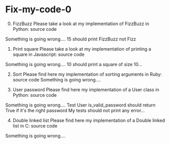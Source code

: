 # Fix-my-code-0

0. FizzBuzz
Please take a look at my implementation of FizzBuzz in Python: source code

Something is going wrong….
15 should print FizzBuzz not Fizz

1. Print square
Please take a look at my implementation of printing a square in Javascript: source code

Something is going wrong….
10 should print a square of size 10…

2. Sort
Please find here my implementation of sorting arguments in Ruby: source code
Something is going wrong….

3. User password
Please find here my implementation of a User class in Python: source code

Something is going wrong….
Test User
is_valid_password should return True if it's the right password
My tests should not print any error…

4. Double linked list
Please find here my implementation of a Double linked list in C: source code

Something is going wrong….

